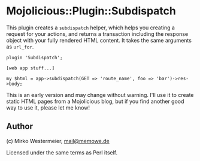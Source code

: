 Mojolicious::Plugin::Subdispatch
================================

This plugin creates a `subdispatch` helper, which helps you creating  a request
for your actions, and returns a transaction including the response object with
your fully rendered HTML content. It takes the same arguments as `url_for`.

    plugin 'Subdispatch';

    [web app stuff...]

    my $html = app->subdispatch(GET => 'route_name', foo => 'bar')->res->body;

This is an early version and may change without warning. I'll use it to create
static HTML pages from a Mojolicious blog, but if you find another good way
to use it, please let me know!

Author
------

(c) Mirko Westermeier, <mail@memowe.de>

Licensed under the same terms as Perl itself.
